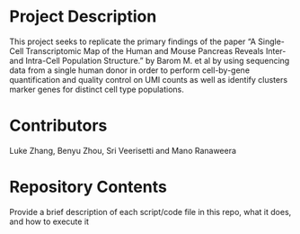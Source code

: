 # Project Description

This project seeks to replicate the primary findings of the paper “A Single-Cell Transcriptomic Map of the Human and Mouse Pancreas Reveals Inter- and Intra-Cell Population Structure.” by Barom M. et al by using sequencing data from a single human donor in order to perform cell-by-gene quantification and quality control on UMI counts as well as identify clusters marker genes for distinct cell type populations.

# Contributors

Luke Zhang, Benyu Zhou, Sri Veerisetti and Mano Ranaweera

# Repository Contents

Provide a brief description of each script/code file in this repo, what it does, and how to execute it
